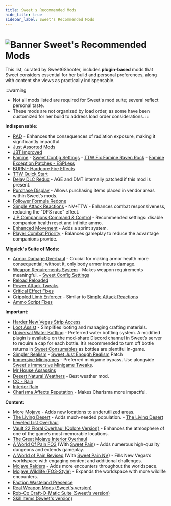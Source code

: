```yaml
---
title: Sweet's Recommended Mods
hide_title: true
sidebar_label: Sweet's Recommended Mods
---
```


# ![Banner Sweet's Recommended Mods](https://github.com/user-attachments/assets/6aba5345-7873-45d3-b9b3-448df9a7cc59)

This list, curated by Sweet6Shooter, includes **plugin-based** mods that Sweet considers essential for her build and personal preferences, along with content she views as practically indispensable.

:::warning
- Not all mods listed are required for Sweet's mod suite; several reflect personal taste.
- These mods are not organized by load order, as some have been customized for her build to address load order considerations.
:::

**Indispensable:**
- [RAD](https://www.nexusmods.com/newvegas/mods/78077) - Enhances the consequences of radiation exposure, making it significantly impactful.
- [Just Assorted Mods](https://www.nexusmods.com/newvegas/mods/66666)
- [JBT Improved](https://www.nexusmods.com/newvegas/mods/78324)
- [Famine](https://www.nexusmods.com/newvegas/mods/74985) - [Sweet Config Settings](https://pastebin.com/wzWbUz6M) - [TTW Fix Famine Raven Rock](https://www.nexusmods.com/newvegas/mods/81011) - [Famine Exception Patches - ESPLess](https://www.nexusmods.com/newvegas/mods/87249)
- [BURN - Hardcore Fire Effects](https://www.nexusmods.com/newvegas/mods/76060)
- [TTW Quick Start](https://www.nexusmods.com/newvegas/mods/65937)
- [Delay DLC Redux](https://www.nexusmods.com/newvegas/mods/75851) - AGE and DMT internally patched if this mod is present.
- [Purchase Display](https://www.nexusmods.com/newvegas/mods/78873) - Allows purchasing items placed in vendor areas within Sweet’s mods.
- [Follower Formula Redone](https://www.nexusmods.com/newvegas/mods/71490)
- [Simple Attack Reactions](https://www.nexusmods.com/newvegas/mods/79687) - NV+TTW - Enhances combat responsiveness, reducing the "DPS race" effect.
- [JIP Companions Command & Control](https://www.nexusmods.com/newvegas/mods/50468) - Recommended settings: disable companion health reset and infinite ammo.
- [Enhanced Movement](https://www.nexusmods.com/newvegas/mods/85459) - Adds a sprint system.
- [Player Combat Priority](https://www.nexusmods.com/newvegas/mods/71699) - Balances gameplay to reduce the advantage companions provide.

**Miguick's Suite of Mods:**
- [Armor Damage Overhaul](https://www.nexusmods.com/newvegas/mods/73267) - Crucial for making armor health more consequential; without it, only body armor incurs damage.
- [Weapon Requirements System](https://www.nexusmods.com/newvegas/mods/69161) - Makes weapon requirements meaningful. - [Sweet Config Settings](https://www.nexusmods.com/newvegas/mods/79005?tab=files&file_id=1000130906&nmm=1)
- [Reload Reloaded](https://www.nexusmods.com/newvegas/mods/62266)
- [Power Attack Tweaks](https://www.nexusmods.com/newvegas/mods/69238)
- [Critical Effect Fixes](https://www.nexusmods.com/newvegas/mods/69200)
- [Crippled Limb Enforcer](https://www.nexusmods.com/newvegas/mods/73147) - Similar to [Simple Attack Reactions](https://www.nexusmods.com/newvegas/mods/79687)
- [Ammo Script Fixes](https://www.nexusmods.com/newvegas/mods/63997)

**Important:**
- [Harder New Vegas Strip Access](https://www.nexusmods.com/newvegas/mods/71643)
- [Loot Assist](https://www.nexusmods.com/newvegas/mods/74882) - Simplifies looting and managing crafting materials.
- [Universal Water Bottling](https://www.nexusmods.com/newvegas/mods/71583) - Preferred water bottling system. A modified plugin is available on the mod-share Discord channel in Sweet’s server to require a cap for each bottle. It’s recommended to turn off bottle returns in [Sweet Consumables](https://www.nexusmods.com/newvegas/mods/73437) as bottles are plentiful in-game.
- [Simpler Realism](https://www.nexusmods.com/newvegas/mods/69407) - [Sweet Just Enough Realism](https://www.nexusmods.com/newvegas/mods/83034) Patch
- [Immersive Minigames](https://www.nexusmods.com/newvegas/mods/58246) - Preferred minigame bypass. Use alongside [Sweet's Immersive Minigame Tweaks](https://www.nexusmods.com/newvegas/mods/87019).
- [Mr House Assassins](https://www.nexusmods.com/newvegas/mods/69608)
- [Desert Natural Weathers](https://www.nexusmods.com/newvegas/mods/75437) - Best weather mod.
- [CC - Rain](https://www.nexusmods.com/newvegas/mods/79661)
- [Interior Rain](https://www.nexusmods.com/newvegas/mods/79656)
- [Charisma Affects Reputation](https://www.nexusmods.com/newvegas/mods/84787) - Makes Charisma more impactful.

**Content:**
- [More Mojave](https://www.nexusmods.com/newvegas/mods/69809) - Adds new locations to underutilized areas.
- [The Living Desert](https://www.nexusmods.com/newvegas/mods/64623) - Adds much-needed population. - [The Living Desert Leveled List Overhaul](https://www.nexusmods.com/newvegas/mods/73325)
- [Vault 22 Floral Overhaul (Qolore Version)](https://www.nexusmods.com/newvegas/mods/71521) - Enhances the atmosphere of one of the game’s most memorable locations.
- [The Great Mojave Interior Overhaul](https://www.nexusmods.com/newvegas/mods/70165)
- [A World Of Pain FO3](https://www.nexusmods.com/newvegas/mods/66265) (With [Sweet Pain](https://www.nexusmods.com/newvegas/mods/78569)) - Adds numerous high-quality dungeons and extends gameplay.
- [A World of Pain Revised](https://www.nexusmods.com/newvegas/mods/71139) (With [Sweet Pain NV](https://www.nexusmods.com/newvegas/mods/81523)) - Fills New Vegas’s worldspace with engaging content and additional challenges.
- [Mojave Raiders](https://www.nexusmods.com/newvegas/mods/64660) - Adds more encounters throughout the worldspace.
- [Mojave Wildlife (FO3-Style)](https://www.nexusmods.com/newvegas/mods/64638) - Expands the worldspace with more wildlife encounters.
- [Faction Wasteland Presence](https://www.nexusmods.com/newvegas/mods/73524)
- [Real Weapon Mods (Sweet's version)](https://www.nexusmods.com/newvegas/mods/74502)
- [Rob-Co Craft-O-Matic Suite (Sweet's version)](https://www.nexusmods.com/newvegas/mods/76090)
- [Skill Items (Sweet's version)](https://www.nexusmods.com/newvegas/mods/76666)
